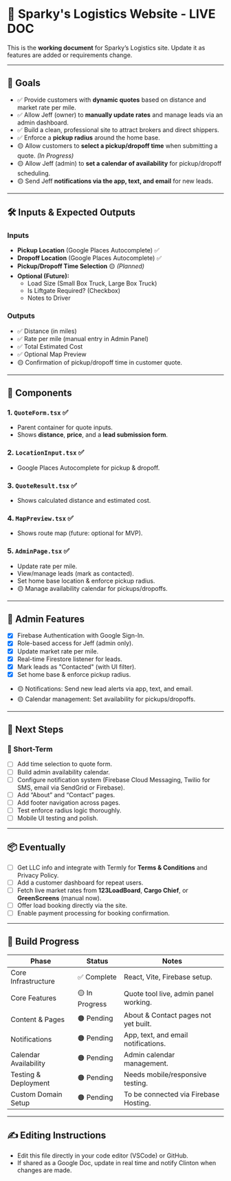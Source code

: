 # 📖 Sparky's Logistics Website - LIVE DOC

This is the **working document** for Sparky’s Logistics site. Update it as features are added or requirements change.

---

## 🎯 Goals
- ✅ Provide customers with **dynamic quotes** based on distance and market rate per mile.
- ✅ Allow Jeff (owner) to **manually update rates** and manage leads via an admin dashboard.
- ✅ Build a clean, professional site to attract brokers and direct shippers.
- ✅ Enforce a **pickup radius** around the home base.
- 🟡 Allow customers to **select a pickup/dropoff time** when submitting a quote. *(In Progress)*
- 🟡 Allow Jeff (admin) to **set a calendar of availability** for pickup/dropoff scheduling.
- 🟡 Send Jeff **notifications via the app, text, and email** for new leads.

---

## 🛠 Inputs & Expected Outputs

### Inputs
- **Pickup Location** (Google Places Autocomplete) ✅
- **Dropoff Location** (Google Places Autocomplete) ✅
- **Pickup/Dropoff Time Selection** 🟡 *(Planned)*
- **Optional (Future):**
  - Load Size (Small Box Truck, Large Box Truck)
  - Is Liftgate Required? (Checkbox)
  - Notes to Driver

### Outputs
- ✅ Distance (in miles)
- ✅ Rate per mile (manual entry in Admin Panel)
- ✅ Total Estimated Cost
- ✅ Optional Map Preview
- 🟡 Confirmation of pickup/dropoff time in customer quote.

---

## 🧩 Components

### 1. `QuoteForm.tsx` ✅
- Parent container for quote inputs.
- Shows **distance**, **price**, and a **lead submission form**.

### 2. `LocationInput.tsx` ✅
- Google Places Autocomplete for pickup & dropoff.

### 3. `QuoteResult.tsx` ✅
- Shows calculated distance and estimated cost.

### 4. `MapPreview.tsx` ✅
- Shows route map (future: optional for MVP).

### 5. `AdminPage.tsx` ✅
- Update rate per mile.
- View/manage leads (mark as contacted).
- Set home base location & enforce pickup radius.
- 🟡 Manage availability calendar for pickups/dropoffs.

---

## 🔐 Admin Features

- [x] Firebase Authentication with Google Sign-In.
- [x] Role-based access for Jeff (admin only).
- [x] Update market rate per mile.
- [x] Real-time Firestore listener for leads.
- [x] Mark leads as "Contacted" (with UI filter).
- [x] Set home base & enforce pickup radius.
- 🟡 Notifications: Send new lead alerts via app, text, and email.
- 🟡 Calendar management: Set availability for pickups/dropoffs.

---

## 🚧 Next Steps
### 📝 Short-Term
- [ ] Add time selection to quote form.
- [ ] Build admin availability calendar.
- [ ] Configure notification system (Firebase Cloud Messaging, Twilio for SMS, email via SendGrid or Firebase).
- [ ] Add “About” and “Contact” pages.
- [ ] Add footer navigation across pages.
- [ ] Test enforce radius logic thoroughly.
- [ ] Mobile UI testing and polish.

---

## 📦 Eventually
- [ ] Get LLC info and integrate with Termly for **Terms & Conditions** and Privacy Policy.
- [ ] Add a customer dashboard for repeat users.
- [ ] Fetch live market rates from **123LoadBoard**, **Cargo Chief**, or **GreenScreens** (manual now).
- [ ] Offer load booking directly via the site.
- [ ] Enable payment processing for booking confirmation.

---

## 📅 Build Progress
| Phase                  | Status      | Notes                                 |
|------------------------|-------------|----------------------------------------|
| Core Infrastructure    | ✅ Complete | React, Vite, Firebase setup.          |
| Core Features          | 🟡 In Progress | Quote tool live, admin panel working.|
| Content & Pages        | 🟠 Pending  | About & Contact pages not yet built.  |
| Notifications          | 🟠 Pending  | App, text, and email notifications.   |
| Calendar Availability  | 🟠 Pending  | Admin calendar management.            |
| Testing & Deployment   | 🟠 Pending  | Needs mobile/responsive testing.      |
| Custom Domain Setup    | 🟠 Pending  | To be connected via Firebase Hosting. |

---

## ✍️ Editing Instructions
- Edit this file directly in your code editor (VSCode) or GitHub.  
- If shared as a Google Doc, update in real time and notify Clinton when changes are made.
